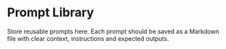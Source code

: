# Prompt Library

Store reusable prompts here.  Each prompt should be saved as a
Markdown file with clear context, instructions and expected outputs.
